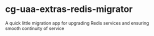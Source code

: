 # cg-uaa-extras-redis-migrator
A quick little migration app for upgrading Redis services and ensuring smooth continuity of service

